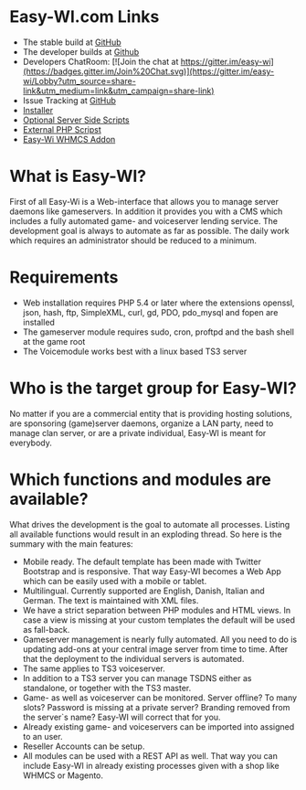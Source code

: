 # Easy-WI.com Links
- The stable build at [GitHub](https://github.com/easy-wi/developer/releases/latest)
- The developer builds at [Github](https://github.com/easy-wi/developer/tags)
- Developers ChatRoom: [![Join the chat at https://gitter.im/easy-wi](https://badges.gitter.im/Join%20Chat.svg)](https://gitter.im/easy-wi/Lobby?utm_source=share-link&utm_medium=link&utm_campaign=share-link)
- Issue Tracking at [GitHub](https://github.com/easy-wi/developer/issues)
- [Installer](https://github.com/easy-wi/installer/)
- [Optional Server Side Scripts](https://github.com/easy-wi/server/)
- [External PHP Scripst](https://github.com/easy-wi/external/)
- [Easy-Wi WHMCS Addon](https://github.com/easy-wi/whmcs)

# What is Easy-WI?
First of all Easy-Wi is a Web-interface that allows you to manage server daemons like gameservers. In addition it provides you with a CMS which includes a fully automated game- and voiceserver lending service. 
The development goal is always to automate as far as possible. The daily work which requires an administrator should be reduced to a minimum.

# Requirements
- Web installation requires PHP 5.4 or later where the extensions openssl, json, hash, ftp, SimpleXML, curl, gd, PDO, pdo_mysql and fopen are installed
- The gameserver module requires sudo, cron, proftpd and the bash shell at the game root
- The Voicemodule works best with a linux based TS3 server

# Who is the target group for Easy-WI?
No matter if you are a commercial entity that is providing hosting solutions, are sponsoring (game)server daemons, organize a LAN party, need to manage clan server, or are a private individual, Easy-WI is meant for everybody.

# Which functions and modules are available?
What drives the development is the goal to automate all processes. Listing all available functions would result in an exploding thread. So here is the summary with the main features:
- Mobile ready. The default template has been made with Twitter Bootstrap and is responsive. That way Easy-WI becomes a Web App which can be easily used with a mobile or tablet.
- Multilingual. Currently supported are English, Danish, Italian and German. The text is maintained with XML files.
- We have a strict separation between PHP modules and HTML views. In case a view is missing at your custom templates the default will be used as fall-back.
- Gameserver management is nearly fully automated. All you need to do is updating add-ons at your central image server from time to time. After that the deployment to the individual servers is automated.
- The same applies to TS3 voiceserver.
- In addition to a TS3 server you can manage TSDNS either as standalone, or together with the TS3 master. 
- Game- as well as voiceserver can be monitored. Server offline? To many slots? Password is missing at a private server? Branding removed from the server`s name? Easy-WI will correct that for you.
- Already existing game- and voiceservers can be imported into assigned to an user.
- Reseller Accounts can be setup.
- All modules can be used with a REST API as well. That way you can include Easy-WI in already existing processes given with a shop like WHMCS or Magento.


